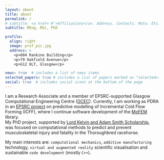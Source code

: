 ```yaml
---
layout: about
title: about
permalink: /
# subtitle: <a href='#'>Affiliations</a>. Address. Contacts. Moto. Etc.
subtitle: MEng, MSc, PhD

profile:
  align: right
  image: prof_pic.jpg
  address: >
    <p>604 Rankine Building</p>
    <p>79 Oakfield Avenue</p>
    <p>G12 8LT, Glasgow</p>

news: true  # includes a list of news items
selected_papers: true # includes a list of papers marked as "selected={true}"
social: true  # includes social icons at the bottom of the page
---
```



I am a Research Associate and a member of EPSRC-supported Glasgow Computational Engineering Centre ([GCEC](https://www.gla.ac.uk/research/az/gcec/)). Currently, I am working as PDRA in an [EPSRC project](https://gow.epsrc.ukri.org/NGBOViewGrant.aspx?GrantRef=EP/T008415/1) on predictive modelling of Incremental Cold Flow Forming (ICFF), where I continue software development of the [MoFEM](http://mofem.eng.gla.ac.uk/) library. \
My PhD project, supported by [Lord Kelvin and Adam Smith Scholarship](https://www.gla.ac.uk/research/ourresearchenvironment/prs/kelvinsmith/previouslyawardedkelvinsmithphdscholarships/201415projects/#d.en.359938,investigationoftheboneadaptationandfractureinthethirdmetacarpal(mciii)boneofthoroughbredracehorses-karollewandowski(lkasphdcandidate)), was focused on computational methods to predict and prevent musculoskeletal injury and fatality in the Thoroughbred racehorse. 

My main interests are: `computational mechanics`, `additive manufacturing` technology, `virtual and augmented reality` scientific visualisation and sustainable `code development` (mostly `C++`). 

<!-- During my PhD, I also supported a project on modelling fracture in irradiated graphite bricks in Advanced Gas-Cooled Reactors in collaboration with industrial partners (EDF Energy and Jacobs). This work led to the submission of an `impact case to REF2021`. -->

<!-- Write your biography here. Tell the world about yourself. Link to your favorite [subreddit](http://reddit.com). You can put a picture in, too. The code is already in, just name your picture `prof_pic.jpg` and put it in the `img/` folder.

Put your address / P.O. box / other info right below your picture. You can also disable any these elements by editing `profile` property of the YAML header of your `_pages/about.md`. Edit `_bibliography/papers.bib` and Jekyll will render your [publications page](/al-folio/publications/) automatically.

Link to your social media connections, too. This theme is set up to use [Font Awesome icons](http://fortawesome.github.io/Font-Awesome/) and [Academicons](https://jpswalsh.github.io/academicons/), like the ones below. Add your Facebook, Twitter, LinkedIn, Google Scholar, or just disable all of them. -->
